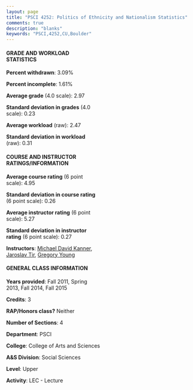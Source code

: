```yaml
---
layout: page
title: "PSCI 4252: Politics of Ethnicity and Nationalism Statistics"
comments: true
description: "blanks"
keywords: "PSCI,4252,CU,Boulder"
---
```

<head>
<script src="https://ajax.googleapis.com/ajax/libs/jquery/2.1.3/jquery.min.js"></script>
<script src="https://dl.dropboxusercontent.com/s/pc42nxpaw1ea4o9/highcharts.js?dl=0"></script>
<!-- <script src="../assets/js/highcharts.js"></script> -->
<style type="text/css">@font-face {
	font-family: "Bebas Neue";
	src: url(https://www.filehosting.org/file/details/544349/BebasNeue Regular.otf) format("opentype");
	}
	h1.Bebas { 
		font-family: "Bebas Neue", Verdana, Tahoma;
	}
</style>
</head>
<body>
	<div id="container" style="float: right; width: 45%; height: 88%; margin-left: 2.5%; margin-right: 2.5%;"></div>
	<script language="JavaScript">
		$(document).ready(function() {
		var chart = {type: 'column'};
		var title = {text: 'Grade Distribution'};
		var xAxis = {categories: ['A','B','C','D','F'],crosshair: true};
		var yAxis = {min: 0,title: {text: 'Percentage'}};
		var tooltip = {headerFormat: '<center><b><span style="font-size:20px">{point.key}</span></b></center>',
		               pointFormat: '<td style="padding:0"><b>{point.y:.1f}%</b></td>',
		               footerFormat: '</table>',shared: true,useHTML: true};
		var plotOptions = {column: {pointPadding: 0.0,borderWidth: 0}};  
		var credits = {enabled: false};var series= [{name: 'Percent',data: [31.61,39.41,23.24,5.43,0.31,]}];
		var json = {};
		json.chart = chart;
		json.title = title;
		json.tooltip = tooltip;
		json.xAxis = xAxis;
		json.yAxis = yAxis;  
		json.series = series;
		json.plotOptions = plotOptions;  
		json.credits = credits;
		$('#container').highcharts(json);
	});
	</script>
</body>
			   
#### GRADE AND WORKLOAD STATISTICS

**Percent withdrawn**: 3.09%

**Percent incomplete**: 1.61%

**Average grade** (4.0 scale): 2.97

**Standard deviation in grades** (4.0 scale): 0.23

**Average workload** (raw): 2.47

**Standard deviation in workload** (raw): 0.31

#### COURSE AND INSTRUCTOR RATINGS/INFORMATION

**Average course rating** (6 point scale): 4.95

**Standard deviation in course rating** (6 point scale): 0.26

**Average instructor rating** (6 point scale): 5.27

**Standard deviation in instructor rating** (6 point scale): 0.27

**Instructors**: <a href='../../instructors/Michael_David_Kanner'>Michael David Kanner</a>, <a href='../../instructors/Jaroslav_Tir'>Jaroslav Tir</a>, <a href='../../instructors/Gregory_Young'>Gregory Young</a>

#### GENERAL CLASS INFORMATION

**Years provided**: Fall 2011, Spring 2013, Fall 2014, Fall 2015

**Credits**: 3

**RAP/Honors class?** Neither

**Number of Sections**: 4

**Department**: PSCI

**College**: College of Arts and Sciences

**A&S Division**: Social Sciences

**Level**: Upper

**Activity**: LEC - Lecture
